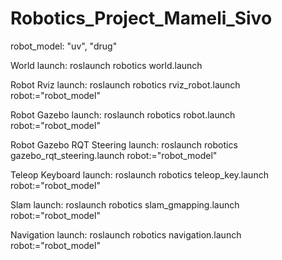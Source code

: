 # Robotics_Project_Mameli_Sivo

robot_model: "uv", "drug"

World launch:
roslaunch robotics world.launch

Robot Rviz launch:
roslaunch robotics rviz_robot.launch robot:="robot_model"

Robot Gazebo launch:
roslaunch robotics robot.launch robot:="robot_model"

Robot Gazebo RQT Steering launch:
roslaunch robotics gazebo_rqt_steering.launch robot:="robot_model"

Teleop Keyboard launch:
roslaunch robotics teleop_key.launch robot:="robot_model"

Slam launch:
roslaunch robotics slam_gmapping.launch robot:="robot_model"

Navigation launch:
roslaunch robotics navigation.launch robot:="robot_model"
